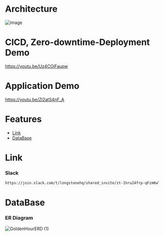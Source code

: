 # Architecture
![image](https://github.com/dhkim1206/Longstone/assets/69470424/d43d5b27-fa96-43d2-8769-19ee18d1221e)

# CICD, Zero-downtime-Deployment Demo 
https://youtu.be/Uz4COjFaupw

# Application Demo
https://youtu.be/Zl2atS4nF_A




# Features

-   [Link](#link)
-   [DataBase](#database)

# Link

### Slack

```md
https://join.slack.com/t/longstonehq/shared_invite/zt-1hru24frp-qFzmKwTflfKXBQK0O3BKdw
```

# DataBase

### ER Diagram

![GoldenHourERD (1)](https://user-images.githubusercontent.com/86977236/195609849-23586619-38ff-4239-b59f-6991024196f9.png)
